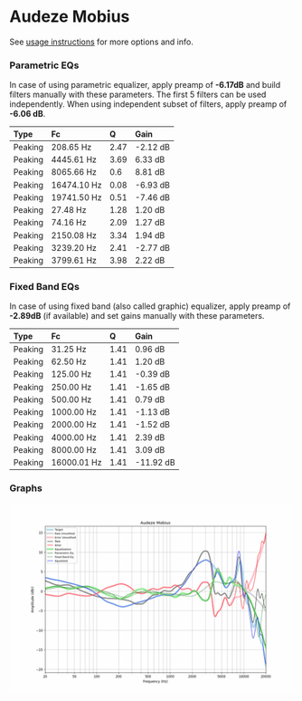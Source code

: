 # Audeze Mobius
See [usage instructions](https://github.com/jaakkopasanen/AutoEq#usage) for more options and info.

### Parametric EQs
In case of using parametric equalizer, apply preamp of **-6.17dB** and build filters manually
with these parameters. The first 5 filters can be used independently.
When using independent subset of filters, apply preamp of **-6.06 dB**.

| Type    | Fc          |    Q | Gain     |
|:--------|:------------|:-----|:---------|
| Peaking | 208.65 Hz   | 2.47 | -2.12 dB |
| Peaking | 4445.61 Hz  | 3.69 | 6.33 dB  |
| Peaking | 8065.66 Hz  | 0.6  | 8.81 dB  |
| Peaking | 16474.10 Hz | 0.08 | -6.93 dB |
| Peaking | 19741.50 Hz | 0.51 | -7.46 dB |
| Peaking | 27.48 Hz    | 1.28 | 1.20 dB  |
| Peaking | 74.16 Hz    | 2.09 | 1.27 dB  |
| Peaking | 2150.08 Hz  | 3.34 | 1.94 dB  |
| Peaking | 3239.20 Hz  | 2.41 | -2.77 dB |
| Peaking | 3799.61 Hz  | 3.98 | 2.22 dB  |

### Fixed Band EQs
In case of using fixed band (also called graphic) equalizer, apply preamp of **-2.89dB**
(if available) and set gains manually with these parameters.

| Type    | Fc          |    Q | Gain      |
|:--------|:------------|:-----|:----------|
| Peaking | 31.25 Hz    | 1.41 | 0.96 dB   |
| Peaking | 62.50 Hz    | 1.41 | 1.20 dB   |
| Peaking | 125.00 Hz   | 1.41 | -0.39 dB  |
| Peaking | 250.00 Hz   | 1.41 | -1.65 dB  |
| Peaking | 500.00 Hz   | 1.41 | 0.79 dB   |
| Peaking | 1000.00 Hz  | 1.41 | -1.13 dB  |
| Peaking | 2000.00 Hz  | 1.41 | -1.52 dB  |
| Peaking | 4000.00 Hz  | 1.41 | 2.39 dB   |
| Peaking | 8000.00 Hz  | 1.41 | 3.09 dB   |
| Peaking | 16000.01 Hz | 1.41 | -11.92 dB |

### Graphs
![](./Audeze%20Mobius.png)
